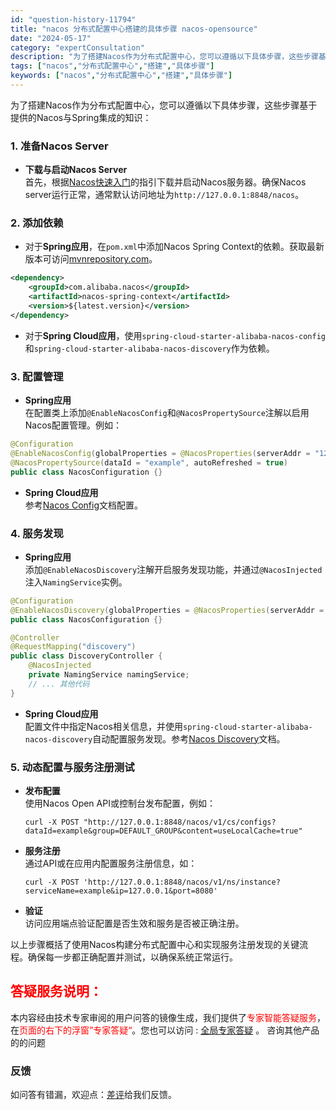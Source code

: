 ```yaml
---
id: "question-history-11794"
title: "nacos 分布式配置中心搭建的具体步骤 nacos-opensource"
date: "2024-05-17"
category: "expertConsultation"
description: "为了搭建Nacos作为分布式配置中心，您可以遵循以下具体步骤，这些步骤基于提供的Nacos与Spring集成的知识：### 1. 准备Nacos Server- **下载与启动Nacos Server**    首先，根据[Nacos快速入门](../quickstart/quick-start.m"
tags: ["nacos","分布式配置中心","搭建","具体步骤"]
keywords: ["nacos","分布式配置中心","搭建","具体步骤"]
---
```


为了搭建Nacos作为分布式配置中心，您可以遵循以下具体步骤，这些步骤基于提供的Nacos与Spring集成的知识：

### 1. 准备Nacos Server

- **下载与启动Nacos Server**  
  首先，根据[Nacos快速入门](../quickstart/quick-start.md)的指引下载并启动Nacos服务器。确保Nacos server运行正常，通常默认访问地址为`http://127.0.0.1:8848/nacos`。

### 2. 添加依赖

- 对于**Spring应用**，在`pom.xml`中添加Nacos Spring Context的依赖。获取最新版本可访问[mvnrepository.com](https://mvnrepository.com/artifact/com.alibaba.nacos/nacos-spring-context)。

```xml
<dependency>
    <groupId>com.alibaba.nacos</groupId>
    <artifactId>nacos-spring-context</artifactId>
    <version>${latest.version}</version>
</dependency>
```

- 对于**Spring Cloud应用**，使用`spring-cloud-starter-alibaba-nacos-config`和`spring-cloud-starter-alibaba-nacos-discovery`作为依赖。

### 3. 配置管理

- **Spring应用**  
  在配置类上添加`@EnableNacosConfig`和`@NacosPropertySource`注解以启用Nacos配置管理。例如：

```java
@Configuration
@EnableNacosConfig(globalProperties = @NacosProperties(serverAddr = "127.0.0.1:8848"))
@NacosPropertySource(dataId = "example", autoRefreshed = true)
public class NacosConfiguration {}
```

- **Spring Cloud应用**  
  参考[Nacos Config](https://github.com/spring-cloud-incubator/spring-cloud-alibaba/wiki/Nacos-config)文档配置。

### 4. 服务发现

- **Spring应用**  
  添加`@EnableNacosDiscovery`注解开启服务发现功能，并通过`@NacosInjected`注入`NamingService`实例。

```java
@Configuration
@EnableNacosDiscovery(globalProperties = @NacosProperties(serverAddr = "127.0.0.1:8848"))
public class NacosConfiguration {}

@Controller
@RequestMapping("discovery")
public class DiscoveryController {
    @NacosInjected
    private NamingService namingService;
    // ... 其他代码
}
```

- **Spring Cloud应用**  
  配置文件中指定Nacos相关信息，并使用`spring-cloud-starter-alibaba-nacos-discovery`自动配置服务发现。参考[Nacos Discovery](https://github.com/spring-cloud-incubator/spring-cloud-alibaba/wiki/Nacos-discovery)文档。

### 5. 动态配置与服务注册测试

- **发布配置**  
  使用Nacos Open API或控制台发布配置，例如：
  
  ```shell
  curl -X POST "http://127.0.0.1:8848/nacos/v1/cs/configs?dataId=example&group=DEFAULT_GROUP&content=useLocalCache=true"
  ```

- **服务注册**  
  通过API或在应用内配置服务注册信息，如：

  ```shell
  curl -X POST 'http://127.0.0.1:8848/nacos/v1/ns/instance?serviceName=example&ip=127.0.0.1&port=8080'
  ```

- **验证**  
  访问应用端点验证配置是否生效和服务是否被正确注册。

以上步骤概括了使用Nacos构建分布式配置中心和实现服务注册发现的关键流程。确保每一步都正确配置并测试，以确保系统正常运行。
## <font color="#FF0000">答疑服务说明：</font> 

本内容经由技术专家审阅的用户问答的镜像生成，我们提供了<font color="#FF0000">专家智能答疑服务</font>，在<font color="#FF0000">页面的右下的浮窗”专家答疑“</font>。您也可以访问 : [全局专家答疑](https://opensource.alibaba.com/chatBot) 。 咨询其他产品的的问题

### 反馈
如问答有错漏，欢迎点：[差评](https://ai.nacos.io/user/feedbackByEnhancerGradePOJOID?enhancerGradePOJOId=13800)给我们反馈。
